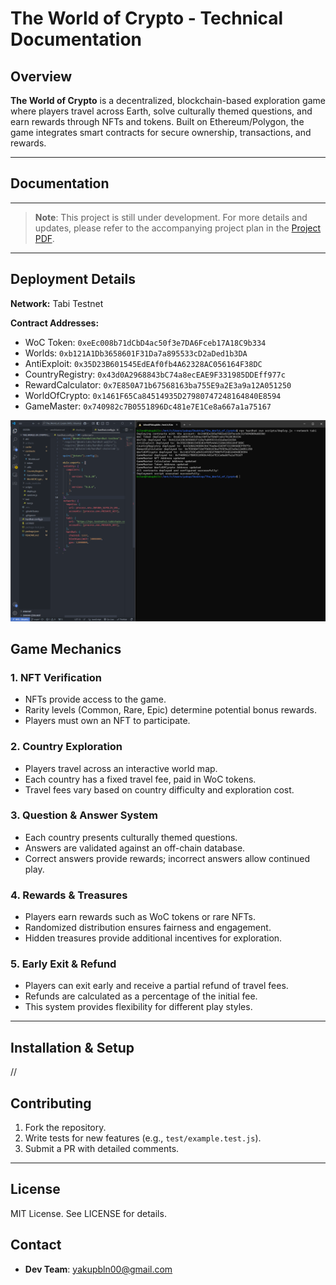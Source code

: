# The World of Crypto - Technical Documentation

## Overview
**The World of Crypto** is a decentralized, blockchain-based exploration game where players travel across Earth, solve culturally themed questions, and earn rewards through NFTs and tokens. Built on Ethereum/Polygon, the game integrates smart contracts for secure ownership, transactions, and rewards.

---

## Documentation
---
> **Note**: This project is still under development. For more details and updates, please refer to the accompanying project plan in the [Project PDF](./The_World_of_Cyrpto.pdf).
---


## Deployment Details
**Network:** Tabi Testnet

**Contract Addresses:**
- WoC Token: `0xeEc008b71dCbD4ac50f3e7DA6Fceb17A18C9b334`
- Worlds: `0xb121A1Db3658601F31Da7a895533cD2aDed1b3DA`
- AntiExploit: `0x35D23B601545EdEAf0fb4A62328AC056164F38DC`
- CountryRegistry: `0x43d0A2968843bC74a8ecEAE9F331985DDEff977c`
- RewardCalculator: `0x7E850A71b67568163ba755E9a2E3a9a12A051250`
- WorldOfCrypto: `0x1461F65Ca84514935D27980747248164840E8594`
- GameMaster: `0x740982c7B0551896Dc481e7E1Ce8a667a1a75167`

![Deployed Network Screenshot](./images/tabi.png)


## Game Mechanics

### 1. NFT Verification
- NFTs provide access to the game.
- Rarity levels (Common, Rare, Epic) determine potential bonus rewards.
- Players must own an NFT to participate.

### 2. Country Exploration
- Players travel across an interactive world map.
- Each country has a fixed travel fee, paid in WoC tokens.
- Travel fees vary based on country difficulty and exploration cost.

### 3. Question & Answer System
- Each country presents culturally themed questions.
- Answers are validated against an off-chain database.
- Correct answers provide rewards; incorrect answers allow continued play.

### 4. Rewards & Treasures
- Players earn rewards such as WoC tokens or rare NFTs.
- Randomized distribution ensures fairness and engagement.
- Hidden treasures provide additional incentives for exploration.

### 5. Early Exit & Refund
- Players can exit early and receive a partial refund of travel fees.
- Refunds are calculated as a percentage of the initial fee.
- This system provides flexibility for different play styles.

---

## Installation & Setup
//

## Contributing
1. Fork the repository.
2. Write tests for new features (e.g., `test/example.test.js`).
3. Submit a PR with detailed comments.

---

## License
MIT License. See LICENSE for details.

## Contact
- **Dev Team**: yakupbln00@gmail.com
